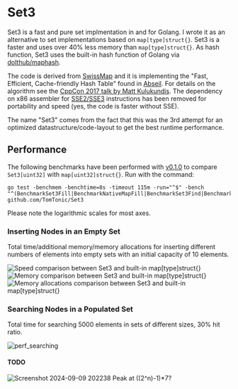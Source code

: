 # Set3

Set3 is a fast and pure set implmentation in and for Golang. I wrote it as an alternative to set implementations based on `map[type]struct{}`. Set3 is a faster and uses over 40% less memory than `map[type]struct{}`. As hash function, Set3 uses the built-in hash function of Golang via [dolthub/maphash](https://github.com/dolthub/maphash).

The code is derived from [SwissMap](https://github.com/dolthub/swiss) and it is implementing the "Fast, Efficient, Cache-friendly Hash Table" found in [Abseil](https://abseil.io/blog/20180927-swisstables). For details on the algorithm see the [CppCon 2017 talk by Matt Kulukundis](https://www.youtube.com/watch?v=ncHmEUmJZf4). The dependency on x86 assembler for [SSE2/SSE3](https://en.wikipedia.org/wiki/Streaming_SIMD_Extensions) instructions has been removed for portability and speed (yes, the code is faster without SSE).

The name "Set3" comes from the fact that this was the 3rd attempt for an optimized datastructure/code-layout to get the best runtime performance.

## Performance

The following benchmarks have been performed with [v0.1.0](https://github.com/TomTonic/Set3/releases/tag/v0.1.0) to compare `Set3[uint32]` with `map[uint32]struct{}`. Run with the command:

```
go test -benchmem -benchtime=8s -timeout 115m -run="^$" -bench "^(BenchmarkSet3Fill|BenchmarkNativeMapFill|BenchmarkSet3Find|BenchmarkNativeMapFind)$" github.com/TomTonic/Set3
```

Please note the logarithmic scales for most axes.

### Inserting Nodes in an Empty Set

Total time/additional memory/memory allocations for inserting different numbers of elements into empty sets with an initial capacity of 10 elements.

![Speed comparison between Set3 and built-in `map[type]struct{}`](https://github.com/user-attachments/assets/46e9c4d1-45b7-4487-b2d3-a220150c5cdc)
![Memory comparison between Set3 and built-in `map[type]struct{}`](https://github.com/user-attachments/assets/8471cbaa-18b6-4197-8687-c03cb03ac6a9)
![Memory allocations comparison between Set3 and built-in `map[type]struct{}`](https://github.com/user-attachments/assets/34af5032-a34e-4385-b7e5-3690262ef427)

### Searching Nodes in a Populated Set

Total time for searching 5000 elements in sets of different sizes, 30% hit ratio.

![perf_searching](https://github.com/user-attachments/assets/00d3f105-bfe9-4fea-baaf-ff6ff4f05bbd)

#### TODO

![Screenshot 2024-09-09 202238](https://github.com/user-attachments/assets/23f298a1-0b3e-4e17-b5fb-8d058043a834)
Peak at ((2^n)-1)*7?
